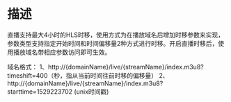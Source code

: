 # 描述

直播支持最大4小时的HLS时移，使用方式为在播放域名后增加时移参数来实现，
参数类型支持指定开始时间和时间偏移量2种方式进行时移。开启直播时移后，使用播放域名带相应参数访问即可生效。

域名格式：
1、http://{domainName}/live/{streamName}/index.m3u8?timeshift=400（秒，指从当前时间往前时移的偏移量）
2、http://{domainName}/live/{streamName}/index.m3u8?starttime=1529223702 (unix时间戳)

